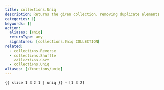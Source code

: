 ```yaml
---
title: collections.Uniq
description: Returns the given collection, removing duplicate elements.
categories: []
keywords: []
action:
  aliases: [uniq]
  returnType: any
  signatures: [collections.Uniq COLLECTION]
related:
  - collections.Reverse
  - collections.Shuffle
  - collections.Sort
  - collections.Uniq
aliases: [/functions/uniq]
---
```


```go-html-template
{{ slice 1 3 2 1 | uniq }} → [1 3 2]
```
